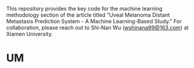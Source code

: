 This repository provides the key code for the machine learning methodology section of the article titled "Uveal Melanoma Distant Metastasis Prediction System - A Machine Learning-Based Study." For collaboration, please reach out to Shi-Nan Wu (wshinana99@163.com) at Xiamen University.
# UM
